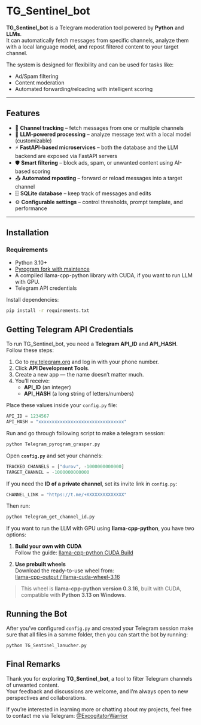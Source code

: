 # TG_Sentinel_bot

**TG_Sentinel_bot** is a Telegram moderation tool powered by **Python** and **LLMs**.  
It can automatically fetch messages from specific channels, analyze them with a local language model, and repost filtered content to your target channel.  

The system is designed for flexibility and can be used for tasks like:  
- Ad/Spam filtering  
- Content moderation  
- Automated forwarding/reloading with intelligent scoring  

---

## Features
- 🔗 **Channel tracking** – fetch messages from one or multiple channels
- 🤖 **LLM-powered processing** – analyze message text with a local model (customizable)
- ⚡ **FastAPI-based microservices** – both the database and the LLM backend are exposed via FastAPI servers
- 🛡 **Smart filtering** – block ads, spam, or unwanted content using AI-based scoring  
- 📤 **Automated reposting** – forward or reload messages into a target channel  
- 🗄 **SQLite database** – keep track of messages and edits  
- ⚙️ **Configurable settings** – control thresholds, prompt template, and performance  

---

## Installation

### Requirements
- Python 3.10+  
- [Pyrogram fork with maintence](https://pypi.org/project/Kurigram/)  
- A compiled llama-cpp-python library with CUDA, if you want to run LLM with GPU.
- Telegram API credentials

Install dependencies:
```bash
pip install -r requirements.txt
```
## Getting Telegram API Credentials

To run TG_Sentinel_bot, you need a **Telegram API_ID** and **API_HASH**.  
Follow these steps:

1. Go to [my.telegram.org](https://my.telegram.org) and log in with your phone number.  
2. Click **API Development Tools**.  
3. Create a new app — the name doesn’t matter much.  
4. You’ll receive:  
   - **API_ID** (an integer)  
   - **API_HASH** (a long string of letters/numbers)  

Place these values inside your `config.py` file:
```python
API_ID = 1234567
API_HASH = "xxxxxxxxxxxxxxxxxxxxxxxxxxxxxxxx"
```
Run and go through following script to make a telegram session:
```bash
python Telegram_pyrogram_grasper.py
```
Open **`config.py`** and set your channels:
```python
TRACKED_CHANNELS = ["durov", -1000000000000]
TARGET_CHANNEL = -1000000000000
```
If you need the **ID of a private channel**, set its invite link in `config.py`:
```python
CHANNEL_LINK = "https://t.me/+XXXXXXXXXXXXXX"
```
Then run: 
```bash
python Telegram_get_channel_id.py
```
If you want to run the LLM with GPU using **llama-cpp-python**, you have two options:

1. **Build your own with CUDA**  
   Follow the guide: [llama-cpp-python CUDA Build](https://github.com/boneylizard/llama-cpp-python-cu128-gemma3/blob/main/Build_Guide.md)

2. **Use prebuilt wheels**  
   Download the ready-to-use wheel from:  
   [llama-cpp-output / llama-cuda-wheel-3.16](https://github.com/ExcogitatorWarrior/TG_Sentinel_bot/tree/main/llama-cpp-output/llama-cuda-wheel-3.16)  

> This wheel is **llama-cpp-python version 0.3.16**, built with CUDA, compatible with **Python 3.13 on Windows**.

## Running the Bot

After you’ve configured `config.py` and created your Telegram session make sure that all files in a samme folder, then you can start the bot by running:

```bash
python TG_Sentinel_lanucher.py
```
## Final Remarks

Thank you for exploring **TG_Sentinel_bot**, a tool to filter Telegram channels of unwanted content.  
Your feedback and discussions are welcome, and I’m always open to new perspectives and collaborations.

If you’re interested in learning more or chatting about my projects, feel free to contact me via Telegram: [@ExcogitatorWarrior](https://t.me/ExcogitatorWarrior)
